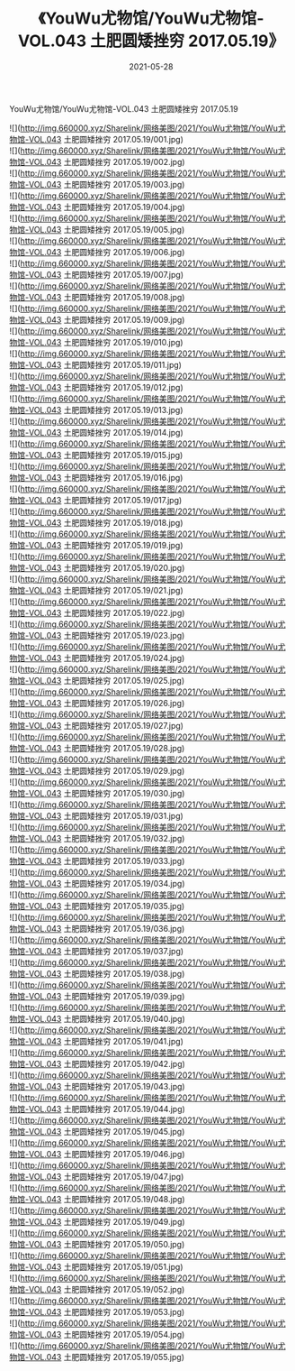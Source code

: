 ﻿---
layout: post
title:  《YouWu尤物馆/YouWu尤物馆-VOL.043 土肥圆矮挫穷 2017.05.19》
date:   2021-05-28
img: http://img.660000.xyz/Sharelink/网络美图/2021/YouWu尤物馆/YouWu尤物馆-VOL.043 土肥圆矮挫穷 2017.05.19/000.jpg
categories: [美女, 清纯, 唯美]
---

YouWu尤物馆/YouWu尤物馆-VOL.043 土肥圆矮挫穷 2017.05.19

 ![](http://img.660000.xyz/Sharelink/网络美图/2021/YouWu尤物馆/YouWu尤物馆-VOL.043 土肥圆矮挫穷 2017.05.19/001.jpg) <br>![](http://img.660000.xyz/Sharelink/网络美图/2021/YouWu尤物馆/YouWu尤物馆-VOL.043 土肥圆矮挫穷 2017.05.19/002.jpg) <br>![](http://img.660000.xyz/Sharelink/网络美图/2021/YouWu尤物馆/YouWu尤物馆-VOL.043 土肥圆矮挫穷 2017.05.19/003.jpg) <br>![](http://img.660000.xyz/Sharelink/网络美图/2021/YouWu尤物馆/YouWu尤物馆-VOL.043 土肥圆矮挫穷 2017.05.19/004.jpg) <br>![](http://img.660000.xyz/Sharelink/网络美图/2021/YouWu尤物馆/YouWu尤物馆-VOL.043 土肥圆矮挫穷 2017.05.19/005.jpg) <br>![](http://img.660000.xyz/Sharelink/网络美图/2021/YouWu尤物馆/YouWu尤物馆-VOL.043 土肥圆矮挫穷 2017.05.19/006.jpg) <br>![](http://img.660000.xyz/Sharelink/网络美图/2021/YouWu尤物馆/YouWu尤物馆-VOL.043 土肥圆矮挫穷 2017.05.19/007.jpg) <br>![](http://img.660000.xyz/Sharelink/网络美图/2021/YouWu尤物馆/YouWu尤物馆-VOL.043 土肥圆矮挫穷 2017.05.19/008.jpg) <br>![](http://img.660000.xyz/Sharelink/网络美图/2021/YouWu尤物馆/YouWu尤物馆-VOL.043 土肥圆矮挫穷 2017.05.19/009.jpg) <br>![](http://img.660000.xyz/Sharelink/网络美图/2021/YouWu尤物馆/YouWu尤物馆-VOL.043 土肥圆矮挫穷 2017.05.19/010.jpg) <br>![](http://img.660000.xyz/Sharelink/网络美图/2021/YouWu尤物馆/YouWu尤物馆-VOL.043 土肥圆矮挫穷 2017.05.19/011.jpg) <br>![](http://img.660000.xyz/Sharelink/网络美图/2021/YouWu尤物馆/YouWu尤物馆-VOL.043 土肥圆矮挫穷 2017.05.19/012.jpg) <br>![](http://img.660000.xyz/Sharelink/网络美图/2021/YouWu尤物馆/YouWu尤物馆-VOL.043 土肥圆矮挫穷 2017.05.19/013.jpg) <br>![](http://img.660000.xyz/Sharelink/网络美图/2021/YouWu尤物馆/YouWu尤物馆-VOL.043 土肥圆矮挫穷 2017.05.19/014.jpg) <br>![](http://img.660000.xyz/Sharelink/网络美图/2021/YouWu尤物馆/YouWu尤物馆-VOL.043 土肥圆矮挫穷 2017.05.19/015.jpg) <br>![](http://img.660000.xyz/Sharelink/网络美图/2021/YouWu尤物馆/YouWu尤物馆-VOL.043 土肥圆矮挫穷 2017.05.19/016.jpg) <br>![](http://img.660000.xyz/Sharelink/网络美图/2021/YouWu尤物馆/YouWu尤物馆-VOL.043 土肥圆矮挫穷 2017.05.19/017.jpg) <br>![](http://img.660000.xyz/Sharelink/网络美图/2021/YouWu尤物馆/YouWu尤物馆-VOL.043 土肥圆矮挫穷 2017.05.19/018.jpg) <br>![](http://img.660000.xyz/Sharelink/网络美图/2021/YouWu尤物馆/YouWu尤物馆-VOL.043 土肥圆矮挫穷 2017.05.19/019.jpg) <br>![](http://img.660000.xyz/Sharelink/网络美图/2021/YouWu尤物馆/YouWu尤物馆-VOL.043 土肥圆矮挫穷 2017.05.19/020.jpg) <br>![](http://img.660000.xyz/Sharelink/网络美图/2021/YouWu尤物馆/YouWu尤物馆-VOL.043 土肥圆矮挫穷 2017.05.19/021.jpg) <br>![](http://img.660000.xyz/Sharelink/网络美图/2021/YouWu尤物馆/YouWu尤物馆-VOL.043 土肥圆矮挫穷 2017.05.19/022.jpg) <br>![](http://img.660000.xyz/Sharelink/网络美图/2021/YouWu尤物馆/YouWu尤物馆-VOL.043 土肥圆矮挫穷 2017.05.19/023.jpg) <br>![](http://img.660000.xyz/Sharelink/网络美图/2021/YouWu尤物馆/YouWu尤物馆-VOL.043 土肥圆矮挫穷 2017.05.19/024.jpg) <br>![](http://img.660000.xyz/Sharelink/网络美图/2021/YouWu尤物馆/YouWu尤物馆-VOL.043 土肥圆矮挫穷 2017.05.19/025.jpg) <br>![](http://img.660000.xyz/Sharelink/网络美图/2021/YouWu尤物馆/YouWu尤物馆-VOL.043 土肥圆矮挫穷 2017.05.19/026.jpg) <br>![](http://img.660000.xyz/Sharelink/网络美图/2021/YouWu尤物馆/YouWu尤物馆-VOL.043 土肥圆矮挫穷 2017.05.19/027.jpg) <br>![](http://img.660000.xyz/Sharelink/网络美图/2021/YouWu尤物馆/YouWu尤物馆-VOL.043 土肥圆矮挫穷 2017.05.19/028.jpg) <br>![](http://img.660000.xyz/Sharelink/网络美图/2021/YouWu尤物馆/YouWu尤物馆-VOL.043 土肥圆矮挫穷 2017.05.19/029.jpg) <br>![](http://img.660000.xyz/Sharelink/网络美图/2021/YouWu尤物馆/YouWu尤物馆-VOL.043 土肥圆矮挫穷 2017.05.19/030.jpg) <br>![](http://img.660000.xyz/Sharelink/网络美图/2021/YouWu尤物馆/YouWu尤物馆-VOL.043 土肥圆矮挫穷 2017.05.19/031.jpg) <br>![](http://img.660000.xyz/Sharelink/网络美图/2021/YouWu尤物馆/YouWu尤物馆-VOL.043 土肥圆矮挫穷 2017.05.19/032.jpg) <br>![](http://img.660000.xyz/Sharelink/网络美图/2021/YouWu尤物馆/YouWu尤物馆-VOL.043 土肥圆矮挫穷 2017.05.19/033.jpg) <br>![](http://img.660000.xyz/Sharelink/网络美图/2021/YouWu尤物馆/YouWu尤物馆-VOL.043 土肥圆矮挫穷 2017.05.19/034.jpg) <br>![](http://img.660000.xyz/Sharelink/网络美图/2021/YouWu尤物馆/YouWu尤物馆-VOL.043 土肥圆矮挫穷 2017.05.19/035.jpg) <br>![](http://img.660000.xyz/Sharelink/网络美图/2021/YouWu尤物馆/YouWu尤物馆-VOL.043 土肥圆矮挫穷 2017.05.19/036.jpg) <br>![](http://img.660000.xyz/Sharelink/网络美图/2021/YouWu尤物馆/YouWu尤物馆-VOL.043 土肥圆矮挫穷 2017.05.19/037.jpg) <br>![](http://img.660000.xyz/Sharelink/网络美图/2021/YouWu尤物馆/YouWu尤物馆-VOL.043 土肥圆矮挫穷 2017.05.19/038.jpg) <br>![](http://img.660000.xyz/Sharelink/网络美图/2021/YouWu尤物馆/YouWu尤物馆-VOL.043 土肥圆矮挫穷 2017.05.19/039.jpg) <br>![](http://img.660000.xyz/Sharelink/网络美图/2021/YouWu尤物馆/YouWu尤物馆-VOL.043 土肥圆矮挫穷 2017.05.19/040.jpg) <br>![](http://img.660000.xyz/Sharelink/网络美图/2021/YouWu尤物馆/YouWu尤物馆-VOL.043 土肥圆矮挫穷 2017.05.19/041.jpg) <br>![](http://img.660000.xyz/Sharelink/网络美图/2021/YouWu尤物馆/YouWu尤物馆-VOL.043 土肥圆矮挫穷 2017.05.19/042.jpg) <br>![](http://img.660000.xyz/Sharelink/网络美图/2021/YouWu尤物馆/YouWu尤物馆-VOL.043 土肥圆矮挫穷 2017.05.19/043.jpg) <br>![](http://img.660000.xyz/Sharelink/网络美图/2021/YouWu尤物馆/YouWu尤物馆-VOL.043 土肥圆矮挫穷 2017.05.19/044.jpg) <br>![](http://img.660000.xyz/Sharelink/网络美图/2021/YouWu尤物馆/YouWu尤物馆-VOL.043 土肥圆矮挫穷 2017.05.19/045.jpg) <br>![](http://img.660000.xyz/Sharelink/网络美图/2021/YouWu尤物馆/YouWu尤物馆-VOL.043 土肥圆矮挫穷 2017.05.19/046.jpg) <br>![](http://img.660000.xyz/Sharelink/网络美图/2021/YouWu尤物馆/YouWu尤物馆-VOL.043 土肥圆矮挫穷 2017.05.19/047.jpg) <br>![](http://img.660000.xyz/Sharelink/网络美图/2021/YouWu尤物馆/YouWu尤物馆-VOL.043 土肥圆矮挫穷 2017.05.19/048.jpg) <br>![](http://img.660000.xyz/Sharelink/网络美图/2021/YouWu尤物馆/YouWu尤物馆-VOL.043 土肥圆矮挫穷 2017.05.19/049.jpg) <br>![](http://img.660000.xyz/Sharelink/网络美图/2021/YouWu尤物馆/YouWu尤物馆-VOL.043 土肥圆矮挫穷 2017.05.19/050.jpg) <br>![](http://img.660000.xyz/Sharelink/网络美图/2021/YouWu尤物馆/YouWu尤物馆-VOL.043 土肥圆矮挫穷 2017.05.19/051.jpg) <br>![](http://img.660000.xyz/Sharelink/网络美图/2021/YouWu尤物馆/YouWu尤物馆-VOL.043 土肥圆矮挫穷 2017.05.19/052.jpg) <br>![](http://img.660000.xyz/Sharelink/网络美图/2021/YouWu尤物馆/YouWu尤物馆-VOL.043 土肥圆矮挫穷 2017.05.19/053.jpg) <br>![](http://img.660000.xyz/Sharelink/网络美图/2021/YouWu尤物馆/YouWu尤物馆-VOL.043 土肥圆矮挫穷 2017.05.19/054.jpg) <br>![](http://img.660000.xyz/Sharelink/网络美图/2021/YouWu尤物馆/YouWu尤物馆-VOL.043 土肥圆矮挫穷 2017.05.19/055.jpg) <br>